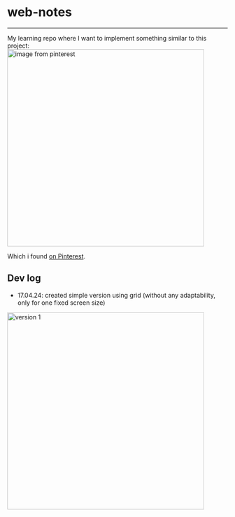 # web-notes
<hr>

My learning repo where I want to implement something similar to this project: <br>
<img src="https://i.pinimg.com/564x/c6/32/bb/c632bb705f0128eb7584ac458745b645.jpg" width="450" height="auto" alt="image from pinterest"/>

Which i found [on Pinterest](https://www.pinterest.com/pin/744642119664681783/).

## Dev log
- 17.04.24: created simple version using grid (without any adaptability, only for one fixed screen size)
<img src="https://github.com/kipariz/web-notes/assets/47273592/dfbd216b-cb25-4e63-97fb-fc0e09895337" width="450" height="auto" alt="version 1"/>

